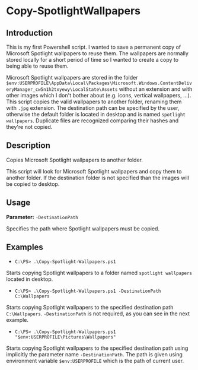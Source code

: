 # Copy-SpotlightWallpapers
## Introduction
   This is my first Powershell script. 
   I wanted to save a permanent copy of Microsoft Spotlight wallpapers to reuse them. The wallpapers are normally stored locally for a short period of time so I wanted to create a copy to being able to reuse them. 

   Microsoft Spotlight wallpapers are stored in the folder `$env:USERPROFILE\AppData\Local\Packages\Microsoft.Windows.ContentDeliveryManager_cw5n1h2txyewy\LocalState\Assets` without an extension and with other images which I don't bother about (e.g. icons, vertical wallpapers, ...). This script copies the valid wallpapers to another folder, renaming them with `.jpg` extension. The destination path can be specified by the user, otherwise the default folder is located in desktop and is named `spotlight wallpapers`. Duplicate files are recognized comparing their hashes and they're not copied. 

## Description
   Copies Microsoft Spotlight wallpapers to another folder.

   This script will look for Microsoft Spotlight wallpapers and copy them to another folder.
   If the destination folder is not specified than the images will be copied to desktop.
   
## Usage
**Parameter:** `-DestinationPath`

  Specifies the path where Spotlight wallpapers must be copied.

## Examples
-  `C:\PS> .\Copy-Spotlight-Wallpapers.ps1`

Starts copying Spotlight wallpapers to a folder named `spotlight wallpapers` located in desktop.

-  `C:\PS> .\Copy-Spotlight-Wallpapers.ps1 -DestinationPath C:\Wallpapers`

Starts copying Spotlight wallpapers to the specified destination path `C:\Wallpapers`.
`-DestinationPath` is not required, as you can see in the next example.
 
-  `C:\PS> .\Copy-Spotlight-Wallpapers.ps1 "$env:USERPROFILE\Pictures\Wallpapers"`

Starts copying Spotlight wallpapers to the specified destination path using implicitly the parameter name `-DestinationPath`.
The path is given using environment variable `$env:USERPROFILE` which is the path of current user.
